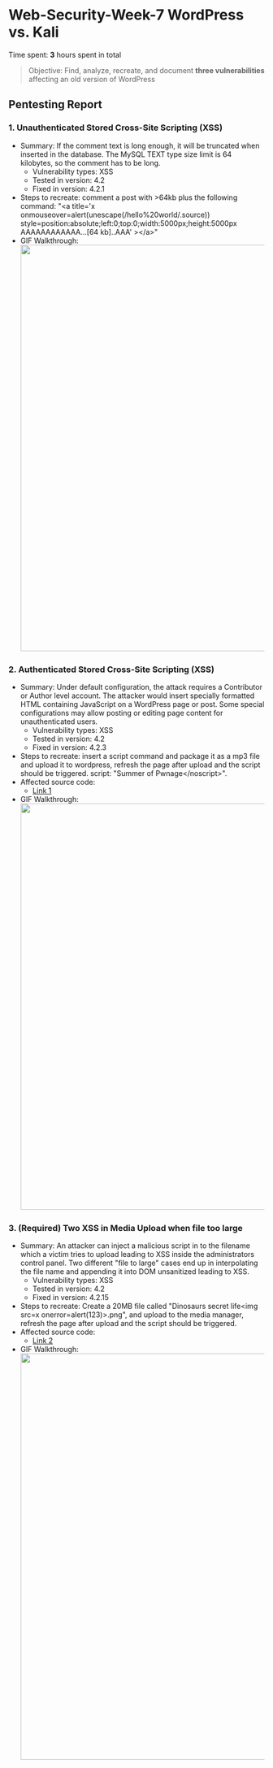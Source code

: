 # Web-Security-Week-7 WordPress vs. Kali

Time spent: **3** hours spent in total

> Objective: Find, analyze, recreate, and document **three vulnerabilities** affecting an old version of WordPress

## Pentesting Report

### 1. Unauthenticated Stored Cross-Site Scripting (XSS)
  - Summary: If the comment text is long enough, it will be truncated when inserted in the database. The MySQL TEXT type size limit is 64 kilobytes, so the comment has to be long. 
    - Vulnerability types: XSS
    - Tested in version: 4.2
    - Fixed in version: 4.2.1
  - Steps to recreate: comment a post with >64kb plus the following command:
			"&lt;a title='x onmouseover=alert(unescape(/hello%20world/.source)) 	style=position:absolute;left:0;top:0;width:5000px;height:5000px  AAAAAAAAAAAA...[64 kb]..AAA' &gt;&lt;/a&gt;"
  - GIF Walkthrough: <img src="https://github.com/sengfung27/Web-Security-Week-7/blob/master/1.gif" width="800">

### 2. Authenticated Stored Cross-Site Scripting (XSS)
  - Summary: Under default configuration, the attack requires a Contributor or Author level account. The attacker would insert specially formatted HTML containing JavaScript on a WordPress page or post. Some special configurations may allow posting or editing page content for unauthenticated users. 
    - Vulnerability types: XSS
    - Tested in version: 4.2
    - Fixed in version: 4.2.3
  - Steps to recreate: insert a script command and package it as a mp3 file and upload it to wordpress, refresh the page after upload and the script should be triggered. script: "Summer of Pwnage&lt;/noscript&gt;<script>alert(document.cookie);</script>".
  - Affected source code:
    - [Link 1](https://github.com/WordPress/WordPress/commit/28f838ca3ee205b6f39cd2bf23eb4e5f52796bd7)
  - GIF Walkthrough: <img src="https://github.com/sengfung27/Web-Security-Week-7/blob/master/2.gif" width="800">
    
### 3. (Required) Two XSS in Media Upload when file too large
  - Summary: An attacker can inject a malicious script in to the filename which a victim tries to upload leading to XSS inside the administrators control panel. Two different "file to large" cases end up in interpolating the file name and appending it into DOM unsanitized leading to XSS.
    - Vulnerability types: XSS
    - Tested in version: 4.2
    - Fixed in version: 4.2.15
  - Steps to recreate: Create a 20MB file called "Dinosaurs secret life\<img src=x onerror=alert(123)\>\.png", and upload to the media manager, refresh the page after upload and the script should be triggered.
  - Affected source code: 
    - [Link 2](https://github.com/WordPress/WordPress/commit/8c7ea71edbbffca5d9766b7bea7c7f3722ffafa6)
  - GIF Walkthrough: <img src="https://github.com/sengfung27/Web-Security-Week-7/blob/master/3.gif" width="800">
